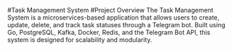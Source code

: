 #Task Management System
#Project Overview
The Task Management System is a microservices-based application that allows users to create, update, delete, and track task statuses through a Telegram bot. Built using Go, PostgreSQL, Kafka, Docker, Redis, and the Telegram Bot API, this system is designed for scalability and modularity.
